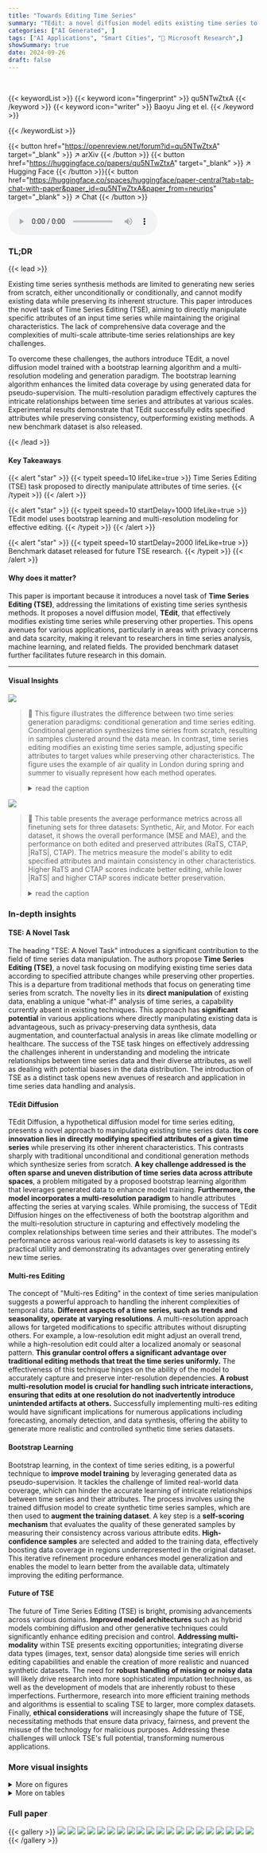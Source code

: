 ```yaml
---
title: "Towards Editing Time Series"
summary: "TEdit: a novel diffusion model edits existing time series to meet specified attribute targets, preserving other properties, solving limitations of prior synthesis methods."
categories: ["AI Generated", ]
tags: ["AI Applications", "Smart Cities", "🏢 Microsoft Research",]
showSummary: true
date: 2024-09-26
draft: false
---
```


<br>

{{< keywordList >}}
{{< keyword icon="fingerprint" >}} qu5NTwZtxA {{< /keyword >}}
{{< keyword icon="writer" >}} Baoyu Jing et el. {{< /keyword >}}
 
{{< /keywordList >}}

{{< button href="https://openreview.net/forum?id=qu5NTwZtxA" target="_blank" >}}
↗ arXiv
{{< /button >}}
{{< button href="https://huggingface.co/papers/qu5NTwZtxA" target="_blank" >}}
↗ Hugging Face
{{< /button >}}{{< button href="https://huggingface.co/spaces/huggingface/paper-central?tab=tab-chat-with-paper&paper_id=qu5NTwZtxA&paper_from=neurips" target="_blank" >}}
↗ Chat
{{< /button >}}




<audio controls>
    <source src="https://ai-paper-reviewer.com/qu5NTwZtxA/podcast.wav" type="audio/wav">
    Your browser does not support the audio element.
</audio>


### TL;DR


{{< lead >}}

Existing time series synthesis methods are limited to generating new series from scratch, either unconditionally or conditionally, and cannot modify existing data while preserving its inherent structure. This paper introduces the novel task of Time Series Editing (TSE), aiming to directly manipulate specific attributes of an input time series while maintaining the original characteristics. The lack of comprehensive data coverage and the complexities of multi-scale attribute-time series relationships are key challenges.  

To overcome these challenges, the authors introduce TEdit, a novel diffusion model trained with a bootstrap learning algorithm and a multi-resolution modeling and generation paradigm.  The bootstrap learning algorithm enhances the limited data coverage by using generated data for pseudo-supervision. The multi-resolution paradigm effectively captures the intricate relationships between time series and attributes at various scales.  Experimental results demonstrate that TEdit successfully edits specified attributes while preserving consistency, outperforming existing methods.  A new benchmark dataset is also released.

{{< /lead >}}


#### Key Takeaways

{{< alert "star" >}}
{{< typeit speed=10 lifeLike=true >}} Time Series Editing (TSE) task proposed to directly manipulate attributes of time series. {{< /typeit >}}
{{< /alert >}}

{{< alert "star" >}}
{{< typeit speed=10 startDelay=1000 lifeLike=true >}} TEdit model uses bootstrap learning and multi-resolution modeling for effective editing. {{< /typeit >}}
{{< /alert >}}

{{< alert "star" >}}
{{< typeit speed=10 startDelay=2000 lifeLike=true >}} Benchmark dataset released for future TSE research. {{< /typeit >}}
{{< /alert >}}

#### Why does it matter?
This paper is important because it introduces a novel task of **Time Series Editing (TSE)**, addressing the limitations of existing time series synthesis methods.  It proposes a novel diffusion model, **TEdit**, that effectively modifies existing time series while preserving other properties. This opens avenues for various applications, particularly in areas with privacy concerns and data scarcity, making it relevant to researchers in time series analysis, machine learning, and related fields. The provided benchmark dataset further facilitates future research in this domain.

------
#### Visual Insights



![](https://ai-paper-reviewer.com/qu5NTwZtxA/figures_1_1.jpg)

> 🔼 This figure illustrates the difference between two time series generation paradigms: conditional generation and time series editing. Conditional generation synthesizes time series from scratch, resulting in samples clustered around the data mean. In contrast, time series editing modifies an existing time series sample, adjusting specific attributes to target values while preserving other characteristics.  The figure uses the example of air quality in London during spring and summer to visually represent how each method operates.
> <details>
> <summary>read the caption</summary>
> Figure 1: Illustration of the time series generation paradigms. Conditional generation generates time series from scratch, which usually generates samples around the dataset mean. Time series editing allows for the manipulation of the attributes of an input time series sample, which aligns with the desired target attribute values while preserving other properties.
> </details>





![](https://ai-paper-reviewer.com/qu5NTwZtxA/tables_7_1.jpg)

> 🔼 This table presents the average performance metrics across all finetuning sets for three datasets: Synthetic, Air, and Motor.  For each dataset, it shows the overall performance (MSE and MAE), and the performance on both edited and preserved attributes (RaTS, CTAP, |RaTS|, CTAP).  The metrics measure the model's ability to edit specified attributes and maintain consistency in other characteristics.  Higher RaTS and CTAP scores indicate better editing, while lower |RaTS| and higher CTAP scores indicate better preservation.
> <details>
> <summary>read the caption</summary>
> Table 1: Averaged performance over all finetuning sets for Synthetic (left), Air (middle), and Motor (right). 'Edited' and 'Preserved' are the average results of all edited and preserved attributes.
> </details>





### In-depth insights


#### TSE: A Novel Task
The heading "TSE: A Novel Task" introduces a significant contribution to the field of time series data manipulation.  The authors propose **Time Series Editing (TSE)**, a novel task focusing on modifying existing time series data according to specified attribute changes while preserving other properties. This is a departure from traditional methods that focus on generating time series from scratch.  The novelty lies in its **direct manipulation** of existing data, enabling a unique "what-if" analysis of time series, a capability currently absent in existing techniques.  This approach has **significant potential** in various applications where directly manipulating existing data is advantageous, such as privacy-preserving data synthesis, data augmentation, and counterfactual analysis in areas like climate modelling or healthcare. The success of the TSE task hinges on effectively addressing the challenges inherent in understanding and modeling the intricate relationships between time series data and their diverse attributes, as well as dealing with potential biases in the data distribution. The introduction of TSE as a distinct task opens new avenues of research and application in time series data handling and analysis.

#### TEdit Diffusion
TEdit Diffusion, a hypothetical diffusion model for time series editing, presents a novel approach to manipulating existing time series data.  **Its core innovation lies in directly modifying specified attributes of a given time series** while preserving its other inherent characteristics. This contrasts sharply with traditional unconditional and conditional generation methods which synthesize series from scratch.  **A key challenge addressed is the often sparse and uneven distribution of time series data across attribute spaces**, a problem mitigated by a proposed bootstrap learning algorithm that leverages generated data to enhance model training.  **Furthermore, the model incorporates a multi-resolution paradigm** to handle attributes affecting the series at varying scales.  While promising, the success of TEdit Diffusion hinges on the effectiveness of both the bootstrap algorithm and the multi-resolution structure in capturing and effectively modeling the complex relationships between time series and their attributes. The model's performance across various real-world datasets is key to assessing its practical utility and demonstrating its advantages over generating entirely new time series.

#### Multi-res Editing
The concept of "Multi-res Editing" in the context of time series manipulation suggests a powerful approach to handling the inherent complexities of temporal data.  **Different aspects of a time series, such as trends and seasonality, operate at varying resolutions**.  A multi-resolution approach allows for targeted modifications to specific attributes without disrupting others. For example, a low-resolution edit might adjust an overall trend, while a high-resolution edit could alter a localized anomaly or seasonal pattern. **This granular control offers a significant advantage over traditional editing methods that treat the time series uniformly.**  The effectiveness of this technique hinges on the ability of the model to accurately capture and preserve inter-resolution dependencies. **A robust multi-resolution model is crucial for handling such intricate interactions, ensuring that edits at one resolution do not inadvertently introduce unintended artifacts at others.**  Successfully implementing multi-res editing would have significant implications for numerous applications including forecasting, anomaly detection, and data synthesis, offering the ability to generate more realistic and controlled synthetic time series datasets.

#### Bootstrap Learning
Bootstrap learning, in the context of time series editing, is a powerful technique to **improve model training** by leveraging generated data as pseudo-supervision.  It tackles the challenge of limited real-world data coverage, which can hinder the accurate learning of intricate relationships between time series and their attributes. The process involves using the trained diffusion model to create synthetic time series samples, which are then used to **augment the training dataset**.  A key step is a **self-scoring mechanism** that evaluates the quality of these generated samples by measuring their consistency across various attribute edits.  **High-confidence samples** are selected and added to the training data, effectively boosting data coverage in regions underrepresented in the original dataset. This iterative refinement procedure enhances model generalization and enables the model to learn better from the available data, ultimately improving the editing performance.

#### Future of TSE
The future of Time Series Editing (TSE) is bright, promising advancements across various domains.  **Improved model architectures** such as hybrid models combining diffusion and other generative techniques could significantly enhance editing precision and control. **Addressing multi-modality** within TSE presents exciting opportunities; integrating diverse data types (images, text, sensor data) alongside time series will enrich editing capabilities and enable the creation of more realistic and nuanced synthetic datasets. The need for **robust handling of missing or noisy data** will likely drive research into more sophisticated imputation techniques, as well as the development of models that are inherently robust to these imperfections.  Furthermore, research into more efficient training methods and algorithms is essential to scaling TSE to larger, more complex datasets.  Finally, **ethical considerations** will increasingly shape the future of TSE, necessitating methods that ensure data privacy, fairness, and prevent the misuse of the technology for malicious purposes.  Addressing these challenges will unlock TSE's full potential, transforming numerous applications.


### More visual insights

<details>
<summary>More on figures
</summary>


![](https://ai-paper-reviewer.com/qu5NTwZtxA/figures_3_1.jpg)

> 🔼 This figure illustrates the two-stage process of the Time Series Editor (TEdit) model. The upper part shows how the model encodes the source time series and its attributes into a latent representation using a forward diffusion process, then decodes the latent representation with the target attributes to generate the edited time series using a reverse diffusion process. The lower part shows the bootstrap learning process, where the generated time series is self-scored by editing it back to the original time series to improve the model's performance.
> <details>
> <summary>read the caption</summary>
> Figure 2: Illustration of the editing function Φθ (upper) and the process of self-scoring the generated for bootstrap learning (lower). Upper: Φθ(xsrc, asrc, atgt) first encodes the source (xsrc, asrc) into the latent viable x via the forward DDIM Eq.(4), and then decodes x with the target attributes atgt: (xsrc, atgt) into x tgt via the reverse DDIM in Eq.(5). See Sec. 3.2 for more details. Lower: during bootstrap learning, we use Φθ to self-score the generated x tgt by editing it back to xsrc, and obtain the score s = MSE(xsrc, xsrc), see Sec. 3.4 for more details.
> </details>



![](https://ai-paper-reviewer.com/qu5NTwZtxA/figures_4_1.jpg)

> 🔼 This figure shows the architecture of the multi-resolution noise estimator, a key component of the TEdit model.  The input noisy time series is first patchified into multiple sequences of different resolutions. These sequences, along with input attributes and diffusion steps, are processed by a multi-patch encoder and a multi-patch decoder.  A processing module captures multi-scale associations between time series and attributes. Finally, a multi-layer perceptron (MLP) combines the estimations from different resolutions to produce the final estimated noise.
> <details>
> <summary>read the caption</summary>
> Figure 3: Architecture of the proposed multi-resolution noise estimator εθ. We illustrate with R = 3 patching schema, patch length Lp = 2−1,r ∈ {1, ..., R} and the input length L = 8. N = [L/Lp]r is the patch number. D is the embedding size. Please refer to Sec. 3.3 for details.
> </details>



![](https://ai-paper-reviewer.com/qu5NTwZtxA/figures_8_1.jpg)

> 🔼 This figure compares two time series generation methods: conditional generation and time series editing. Conditional generation synthesizes time series from scratch, resulting in samples clustered around the data mean, lacking fine-grained control.  In contrast, time series editing modifies an existing time series sample to match specified attribute values while preserving other characteristics. This allows for more precise control and aligns better with 'what-if' scenarios in time series analysis.
> <details>
> <summary>read the caption</summary>
> Figure 1: Illustration of the time series generation paradigms. Conditional generation generates time series from scratch, which usually generates samples around the dataset mean. Time series editing allows for the manipulation of the attributes of an input time series sample, which aligns with the desired target attribute values while preserving other properties.
> </details>



![](https://ai-paper-reviewer.com/qu5NTwZtxA/figures_9_1.jpg)

> 🔼 This figure visualizes the impact of bootstrapping on the distribution of data in the attribute space. It uses t-SNE to reduce the dimensionality of the data and shows the distribution before bootstrapping (original data), the distribution after bootstrapping (bootstrapping data), and a combined visualization of both.  The visualizations help illustrate how bootstrapping expands the coverage of the attribute space by generating samples in previously under-represented regions.
> <details>
> <summary>read the caption</summary>
> Figure 5: Visualization of data distribution before and after bootstrapping.
> </details>



![](https://ai-paper-reviewer.com/qu5NTwZtxA/figures_9_2.jpg)

> 🔼 The figure shows the impact of multi-resolution parameters (number of resolutions R and patch length Lp) on different attributes in 6 synthetic subsets.  Each subset involves editing a different combination of attributes: trend type, trend direction, and season cycles. The results (CTAP scores) are presented as bar charts, showing the performance for each attribute across different resolutions and patch lengths. This visualization demonstrates that different attributes have varying sensitivities to different multi-resolution configurations.
> <details>
> <summary>read the caption</summary>
> Figure 11: The impact of multi-resolution on 6 Synthetic subsets.
> </details>



![](https://ai-paper-reviewer.com/qu5NTwZtxA/figures_15_1.jpg)

> 🔼 The figure depicts the architecture of the multi-resolution noise estimator used in the Time Series Editor (TEdit) model. It shows how the input noisy time series is processed through multiple resolutions using patching, encoding, processing, and decoding modules to estimate the noise.  The different resolutions allow the model to capture multi-scale relationships between the time series and attributes.
> <details>
> <summary>read the caption</summary>
> Figure 3: Architecture of the proposed multi-resolution noise estimator  εθ. We illustrate with R = 3 patching schema, patch length Lp = 2−1,r ∈ {1, ..., R} and the input length L = 8. N = [L/Lp]r is the patch number. D is the embedding size. Please refer to Sec. 3.3 for details.
> </details>



![](https://ai-paper-reviewer.com/qu5NTwZtxA/figures_16_1.jpg)

> 🔼 This figure shows the architecture of the multi-resolution noise estimator, a key component of the TEdit model.  It uses a multi-patch encoder and decoder to process time series data at multiple resolutions, capturing multi-scale relationships between the time series and its attributes.  The input is a noisy time series, attributes, and the diffusion step.  The output is the estimated noise at different resolutions.  These are then combined using a multi-layer perceptron (MLP).
> <details>
> <summary>read the caption</summary>
> Figure 3: Architecture of the proposed multi-resolution noise estimator  εθ. We illustrate with R = 3 patching schema, patch length Lp = 2−1,r ∈ {1, ..., R} and the input length L = 8. N = [L/Lp]r is the patch number. D is the embedding size. Please refer to Sec. 3.3 for details.
> </details>



![](https://ai-paper-reviewer.com/qu5NTwZtxA/figures_20_1.jpg)

> 🔼 This figure illustrates the architecture of the Contrastive Time series Attribute Pretraining (CTAP) model.  The model takes pairs of time series and their corresponding attributes as input. It uses separate encoders for time series and attributes to extract their embeddings.  The model then calculates pairwise similarities between the time series and attribute embeddings and is trained to distinguish positive (matching) and negative (non-matching) pairs. This training process helps the model learn the alignment between time series and attributes, which is useful for evaluating the quality of time series editing.
> <details>
> <summary>read the caption</summary>
> Figure 10: Illustration of the CTAP model for the given pairs of time series X = {x}B=1 and attributes A = {ai}B=1, where B is the batch size. Here ai = ak = a[k], k ∈ {1, ..., K} is the k-th attribute of the full attribute vector a ∈ NK. We use K separate attribute encoders for K attributes. In the illustration, we only show one attribute and thus drop the attribute index k for clarity. After obtaining embeddings {hx₁}B=1 and {ha₁}B=1, we calculate the the pair-wise similarities between the hx, and ha,. The encoders are trained by distinguishing the positive pairs (green blocks) and negative pairs (white blocks).
> </details>



![](https://ai-paper-reviewer.com/qu5NTwZtxA/figures_23_1.jpg)

> 🔼 This figure shows the architecture of the multi-resolution noise estimator, a key component of the TEdit model.  It illustrates how the model processes the input noisy time series at multiple resolutions (R=3 in this example) to capture multi-scale relationships between time series and attributes.  The input time series is divided into patches of varying lengths, processed through encoder and decoder modules, and finally combined to produce the estimated noise. The figure highlights the multi-patch encoder, multi-patch decoder, and processing module, illustrating the multi-resolution paradigm.
> <details>
> <summary>read the caption</summary>
> Figure 3: Architecture of the proposed multi-resolution noise estimator  . We illustrate with R = 3 patching schema, patch length Lp = 2−1,r ∈ {1, ..., R} and the input length L = 8. N = [L/Lp] is the patch number. D is the embedding size. Please refer to Sec. 3.3 for details.
> </details>



![](https://ai-paper-reviewer.com/qu5NTwZtxA/figures_24_1.jpg)

> 🔼 This figure illustrates the two-stage process of the Time Series Editor (TEdit) model. The upper part shows how TEdit modifies the input time series by encoding it into a latent representation and then decoding it with target attributes using the forward and reverse DDIM processes. The lower part illustrates the self-scoring process used in bootstrap learning. This process involves using TEdit to generate a new time series, editing it back to the original input, and comparing it to the original using Mean Squared Error (MSE).
> <details>
> <summary>read the caption</summary>
> Figure 2: Illustration of the editing function Φθ (upper) and the process of self-scoring the generated for bootstrap learning (lower). Upper: Φθ(xsrc, asrc, atgt) first encodes the source (xsrc, asrc) into the latent viable x via the forward DDIM Eq.(4), and then decodes x with the target attributes atgt: (xsrc, atgt) into xtgt via the reverse DDIM in Eq.(5). See Sec. 3.2 for more details. Lower: during bootstrap learning, we use Φθ to self-score the generated xtgt by editing xtgt back to xsrc, and obtain the score s = MSE(xsrc, xsrc), see Sec. 3.4 for more details.
> </details>



![](https://ai-paper-reviewer.com/qu5NTwZtxA/figures_25_1.jpg)

> 🔼 This figure illustrates two different approaches to generating time series data: conditional generation and time series editing.  Conditional generation starts from scratch, creating entirely new time series based on learned data distributions.  The generated samples tend to cluster around the average characteristics of the training data. In contrast, time series editing takes an existing time series as input and modifies specific attributes (e.g., changing the season from spring to summer) while preserving other properties. This allows for a more targeted and controllable synthesis process, enabling the manipulation of existing samples rather than generating entirely new ones.
> <details>
> <summary>read the caption</summary>
> Figure 1: Illustration of the time series generation paradigms. Conditional generation generates time series from scratch, which usually generates samples around the dataset mean. Time series editing allows for the manipulation of the attributes of an input time series sample, which aligns with the desired target attribute values while preserving other properties.
> </details>



![](https://ai-paper-reviewer.com/qu5NTwZtxA/figures_26_1.jpg)

> 🔼 This figure illustrates the Time Series Editor (TEdit) framework. The upper panel shows the two-stage editing process: forward diffusion to encode the source time series and attributes into a latent variable, followed by reverse diffusion to decode the latent variable with target attributes, generating the edited time series. The lower panel illustrates the self-scoring mechanism used in bootstrap learning, where the generated time series is edited back to the original using the same process, and the mean squared error (MSE) between the original and edited time series serves as the score for evaluating the generated time series.
> <details>
> <summary>read the caption</summary>
> Figure 2: Illustration of the editing function Φθ (upper) and the process of self-scoring the generated for bootstrap learning (lower). Upper: Ф(xrc, asrc, atgt) first encodes the source (x, asrc) into the latent viable x via the forward DDIM Eq.(4), and then decodes x with the target attributes atgt: (xsrc, atgt) into via the reverse DDIM in Eq.(5). See Sec. 3.2 for more details. Lower: during bootstrap learning, we use Φe to self-score the generated by editing back to xsrc, and obtain the score s = MSE(, xsrc), see Sec. 3.4 for more details.
> </details>



![](https://ai-paper-reviewer.com/qu5NTwZtxA/figures_26_2.jpg)

> 🔼 This figure shows the architecture of the multi-resolution noise estimator used in the Time Series Editor (TEdit) model.  It illustrates how the model processes the input time series at multiple resolutions (R=3 in this example) using patches of varying lengths (Lp). Each resolution's patches are encoded and processed separately, capturing different levels of detail in the time series data.  The processed information is then combined to produce a final noise estimation which is used in the diffusion process.
> <details>
> <summary>read the caption</summary>
> Figure 3: Architecture of the proposed multi-resolution noise estimator ϵθ. We illustrate with R = 3 patching schema, patch length Lp = 2−1,r ∈ {1, ..., R} and the input length L = 8. N = [L/Lp] is the patch number. D is the embedding size. Please refer to Sec. 3.3 for details.
> </details>



![](https://ai-paper-reviewer.com/qu5NTwZtxA/figures_26_3.jpg)

> 🔼 This figure visualizes the effect of bootstrapping on the data distribution using t-SNE.  It compares the distribution of the original data, the generated data after training with only the original data, and the distribution of both the original and the generated data combined. The visualization aims to show how the bootstrapping process improves the data coverage and fills in gaps in the attribute space. The improved coverage is expected to improve the model's ability to edit time series attributes.
> <details>
> <summary>read the caption</summary>
> Figure 5: Visualization of data distribution before and after bootstrapping.
> </details>



</details>




<details>
<summary>More on tables
</summary>


![](https://ai-paper-reviewer.com/qu5NTwZtxA/tables_7_2.jpg)
> 🔼 This table presents the results of ablation studies conducted on three datasets (Synthetic, Air, and Motor) to analyze the impact of different components of the proposed Time Series Editor (TEdit) model.  Specifically, it examines the effects of using ground truth data (GT), the bootstrap learning algorithm (BS), and the multi-resolution approach (MR) on the model's performance in editing and preserving time series attributes.  The table shows average metrics across all finetuning sets for each dataset, broken down by whether the attributes were edited or preserved.  This allows for a clear comparison of the impact of each component on the model's overall performance and attribute-specific performance.
> <details>
> <summary>read the caption</summary>
> Table 2: Ablation studies on the Synthetic, Air and Motor datasets. GT, BS and MR refer to Ground Truth source and target pairs, BootStrap and Multi-Resolution. Results are averaged over all finetuning sets. “Edited” and “Preserved” are the average results of all edited and preserved attributes.
> </details>

![](https://ai-paper-reviewer.com/qu5NTwZtxA/tables_8_1.jpg)
> 🔼 This table presents the average performance of different methods (CSDI, Time Weaver, TEdit-CSDI, TEdit-TW) across three datasets (Synthetic, Air, Motor) for both edited and preserved attributes.  The metrics used are RaTS (Log Ratio of Target-to-Source probability) and CTAP (Contrastive Time series Attribute Pretraing) score, reflecting the ability to edit and preserve attributes respectively.  Lower MSE and MAE values on the Synthetic dataset indicate better performance in terms of numerical accuracy.  The table summarizes results from multiple finetuning sets, providing a comprehensive evaluation of the methods' performance.
> <details>
> <summary>read the caption</summary>
> Table 1: Averaged performance over all finetuning sets for Synthetic (left), Air (middle), and Motor (right). 'Edited' and 'Preserved' are the average results of all edited and preserved attributes.
> </details>

![](https://ai-paper-reviewer.com/qu5NTwZtxA/tables_8_2.jpg)
> 🔼 This table presents the average performance of different methods (CSDI, Time Weaver, TEdit-CSDI, and TEdit-TW) across three datasets (Synthetic, Air, and Motor).  The performance is measured by metrics such as RaTS, CTAP, MSE, and MAE, separately for edited and preserved attributes.  The results demonstrate the superiority of the TEdit models in both editing and preserving attributes in the time series.
> <details>
> <summary>read the caption</summary>
> Table 1: Averaged performance over all finetuning sets for Synthetic (left), Air (middle), and Motor (right). 'Edited' and 'Preserved' are the average results of all edited and preserved attributes.
> </details>

![](https://ai-paper-reviewer.com/qu5NTwZtxA/tables_17_1.jpg)
> 🔼 This table presents the averaged performance of different methods (CSDI, Time Weaver, TEdit-CSDI, TEdit-TW) on three datasets (Synthetic, Air, Motor) across all finetuning sets.  The performance is measured using RaTS, CTAP, MSE, and MAE scores, separated for 'edited' and 'preserved' attributes, indicating the model's ability to modify specified attributes while maintaining other characteristics.  Higher RaTS and CTAP values generally indicate better performance.
> <details>
> <summary>read the caption</summary>
> Table 1: Averaged performance over all finetuning sets for Synthetic (left), Air (middle), and Motor (right). 'Edited' and 'Preserved' are the average results of all edited and preserved attributes.
> </details>

![](https://ai-paper-reviewer.com/qu5NTwZtxA/tables_19_1.jpg)
> 🔼 This table presents the average performance of different methods across three datasets (Synthetic, Air, and Motor) for both edited and preserved attributes.  The metrics used include RaTS (Log Ratio of Target-to-Source probability), CTAP score (Contrastive Time series Attribute Pretraining), MSE (Mean Squared Error), and MAE (Mean Absolute Error).  The results show the performance of the proposed TEdit method in comparison to baseline methods (CSDI and Time Weaver).
> <details>
> <summary>read the caption</summary>
> Table 1: Averaged performance over all finetuning sets for Synthetic (left), Air (middle), and Motor (right). 'Edited' and 'Preserved' are the average results of all edited and preserved attributes.
> </details>

![](https://ai-paper-reviewer.com/qu5NTwZtxA/tables_20_1.jpg)
> 🔼 This table shows the top 1 and top 2 classification accuracy of the CTAP model on different datasets.  The CTAP model is used to measure the alignment between the generated time series and real-world time series associated with given attribute values.  Higher accuracy indicates better alignment. The table includes results for synthetic data (trend types, trend directions, season cycles) and real-world datasets (Air Quality: city and season; Motor Imagery: channel ID and imagined movement).
> <details>
> <summary>read the caption</summary>
> Table 7: The performance of CTAP models on different datasets. We report the top-1 and top-2 classification accuracy for each attribute on the test sets of the pertaining dataset.
> </details>

![](https://ai-paper-reviewer.com/qu5NTwZtxA/tables_22_1.jpg)
> 🔼 This table presents the average performance of different methods (CSDI, Time Weaver, TEdit-CSDI, and TEdit-TW) across three datasets (Synthetic, Air, and Motor) for both edited and preserved attributes.  The performance is measured using RaTS (Ratio of Target-to-Source), CTAP (Contrastive Time series Attribute Pretraining) score, MSE (Mean Squared Error), and MAE (Mean Absolute Error). The results show that TEdit outperforms the baselines in most metrics, demonstrating its effectiveness in editing time series while preserving other properties.
> <details>
> <summary>read the caption</summary>
> Table 1: Averaged performance over all finetuning sets for Synthetic (left), Air (middle), and Motor (right). 'Edited' and 'Preserved' are the average results of all edited and preserved attributes.
> </details>

![](https://ai-paper-reviewer.com/qu5NTwZtxA/tables_22_2.jpg)
> 🔼 This table presents the average performance results across all finetuning sets for three datasets: Synthetic, Air, and Motor.  For each dataset, it shows the performance metrics for both the edited and preserved attributes.  The metrics used include RaTS (Log Ratio of Target-to-Source probability), CTAP (Contrastive Time series Attribute Pretraing) score, MSE (Mean Squared Error), and MAE (Mean Absolute Error). Higher RaTS and CTAP scores indicate better performance for edited attributes, while lower |RaTS| and higher CTAP scores indicate better performance for preserved attributes. MSE and MAE are only reported for the Synthetic dataset.
> <details>
> <summary>read the caption</summary>
> Table 1: Averaged performance over all finetuning sets for Synthetic (left), Air (middle), and Motor (right). 'Edited' and 'Preserved' are the average results of all edited and preserved attributes.
> </details>

</details>




### Full paper

{{< gallery >}}
<img src="https://ai-paper-reviewer.com/qu5NTwZtxA/1.png" class="grid-w50 md:grid-w33 xl:grid-w25" />
<img src="https://ai-paper-reviewer.com/qu5NTwZtxA/2.png" class="grid-w50 md:grid-w33 xl:grid-w25" />
<img src="https://ai-paper-reviewer.com/qu5NTwZtxA/3.png" class="grid-w50 md:grid-w33 xl:grid-w25" />
<img src="https://ai-paper-reviewer.com/qu5NTwZtxA/4.png" class="grid-w50 md:grid-w33 xl:grid-w25" />
<img src="https://ai-paper-reviewer.com/qu5NTwZtxA/5.png" class="grid-w50 md:grid-w33 xl:grid-w25" />
<img src="https://ai-paper-reviewer.com/qu5NTwZtxA/6.png" class="grid-w50 md:grid-w33 xl:grid-w25" />
<img src="https://ai-paper-reviewer.com/qu5NTwZtxA/7.png" class="grid-w50 md:grid-w33 xl:grid-w25" />
<img src="https://ai-paper-reviewer.com/qu5NTwZtxA/8.png" class="grid-w50 md:grid-w33 xl:grid-w25" />
<img src="https://ai-paper-reviewer.com/qu5NTwZtxA/9.png" class="grid-w50 md:grid-w33 xl:grid-w25" />
<img src="https://ai-paper-reviewer.com/qu5NTwZtxA/10.png" class="grid-w50 md:grid-w33 xl:grid-w25" />
<img src="https://ai-paper-reviewer.com/qu5NTwZtxA/11.png" class="grid-w50 md:grid-w33 xl:grid-w25" />
<img src="https://ai-paper-reviewer.com/qu5NTwZtxA/12.png" class="grid-w50 md:grid-w33 xl:grid-w25" />
<img src="https://ai-paper-reviewer.com/qu5NTwZtxA/13.png" class="grid-w50 md:grid-w33 xl:grid-w25" />
<img src="https://ai-paper-reviewer.com/qu5NTwZtxA/14.png" class="grid-w50 md:grid-w33 xl:grid-w25" />
<img src="https://ai-paper-reviewer.com/qu5NTwZtxA/15.png" class="grid-w50 md:grid-w33 xl:grid-w25" />
<img src="https://ai-paper-reviewer.com/qu5NTwZtxA/16.png" class="grid-w50 md:grid-w33 xl:grid-w25" />
<img src="https://ai-paper-reviewer.com/qu5NTwZtxA/17.png" class="grid-w50 md:grid-w33 xl:grid-w25" />
<img src="https://ai-paper-reviewer.com/qu5NTwZtxA/18.png" class="grid-w50 md:grid-w33 xl:grid-w25" />
<img src="https://ai-paper-reviewer.com/qu5NTwZtxA/19.png" class="grid-w50 md:grid-w33 xl:grid-w25" />
<img src="https://ai-paper-reviewer.com/qu5NTwZtxA/20.png" class="grid-w50 md:grid-w33 xl:grid-w25" />
{{< /gallery >}}